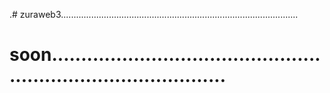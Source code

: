 .# zuraweb3..............................................................................................
# soon...................................................................................
